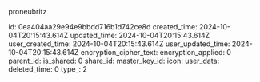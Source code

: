 proneubritz

id: 0ea404aa29e94e9bbdd716b1d742ce8d
created_time: 2024-10-04T20:15:43.614Z
updated_time: 2024-10-04T20:15:43.614Z
user_created_time: 2024-10-04T20:15:43.614Z
user_updated_time: 2024-10-04T20:15:43.614Z
encryption_cipher_text: 
encryption_applied: 0
parent_id: 
is_shared: 0
share_id: 
master_key_id: 
icon: 
user_data: 
deleted_time: 0
type_: 2